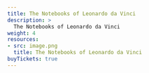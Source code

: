 ```yaml
---
title: The Notebooks of Leonardo da Vinci
description: >
  The Notebooks of Leonardo da Vinci
weight: 4
resources:
- src: image.png
  title: The Notebooks of Leonardo da Vinci
buyTickets: true
---
```

